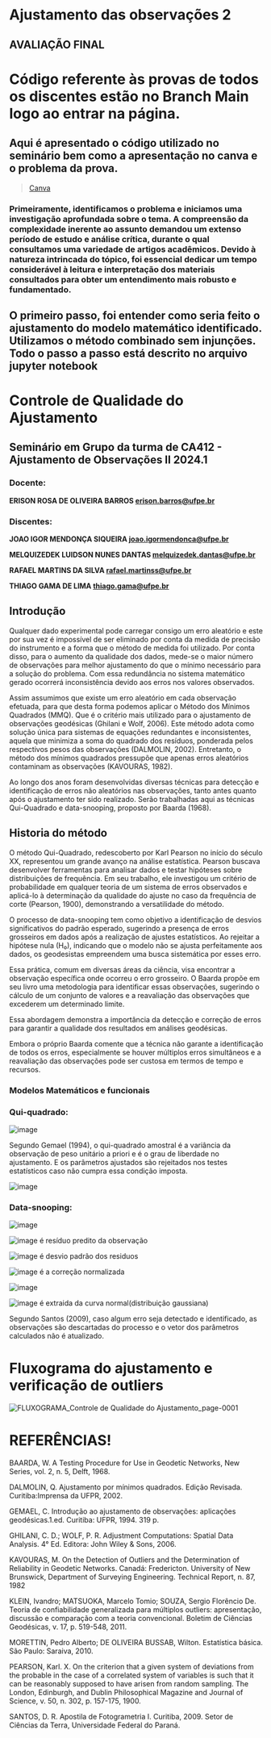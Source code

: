 # Ajustamento das observações 2 

 ## AVALIAÇÃO FINAL
 
# Código referente às provas de todos os discentes estão no **Branch Main** logo ao entrar na página.

## Aqui é apresentado o código utilizado no seminário bem como a apresentação no canva e o problema da prova.
> [Canva](https://www.canva.com/design/DAGQwzlnkvs/IVAdWm3CzfjNWMuFhVwOrA/edit?utm_content=DAGQwzlnkvs&utm_campaign=designshare&utm_medium=link2&utm_source=sharebutton)

### Primeiramente, identificamos o problema e iniciamos uma investigação aprofundada sobre o tema. A compreensão da complexidade inerente ao assunto demandou um extenso período de estudo e análise crítica, durante o qual consultamos uma variedade de artigos acadêmicos. Devido à natureza intrincada do tópico, foi essencial dedicar um tempo considerável à leitura e interpretação dos materiais consultados para obter um entendimento mais robusto e fundamentado.
## O primeiro passo, foi entender como seria feito o ajustamento do modelo matemático identificado. Utilizamos o método combinado sem injunções. Todo o passo a passo está descrito no arquivo jupyter notebook


# Controle de Qualidade do Ajustamento

## Seminário em Grupo da turma de CA412 - Ajustamento de Observações II 2024.1

### Docente:

**ERISON ROSA DE OLIVEIRA BARROS erison.barros@ufpe.br**

### **Discentes:**

**JOAO IGOR MENDONÇA SIQUEIRA joao.igormendonca@ufpe.br**

**MELQUIZEDEK LUIDSON NUNES DANTAS melquizedek.dantas@ufpe.br**

**RAFAEL MARTINS DA SILVA rafael.martinss@ufpe.br**

**THIAGO GAMA DE LIMA thiago.gama@ufpe.br**

## Introdução

Qualquer dado experimental pode carregar consigo um erro aleatório e este por sua vez é impossível de ser eliminado por conta da medida de precisão do instrumento e a forma que o método de medida foi utilizado. Por conta disso, para o aumento da qualidade dos dados, mede-se o maior número de observações para melhor ajustamento do que o mínimo necessário para a solução do problema. Com essa redundância no sistema matemático gerado ocorrerá inconsistência devido aos erros nos valores observados.

Assim assumimos que existe um erro aleatório em cada observação efetuada, para que desta forma podemos aplicar o Método dos Mínimos Quadrados (MMQ). Que é o critério mais utilizado para o ajustamento de observações geodésicas (Ghilani e Wolf, 2006). Este método adota como solução única para sistemas de equações redundantes e inconsistentes, aquela que minimiza a soma do quadrado dos resíduos, ponderada pelos respectivos pesos das observações (DALMOLIN, 2002). Entretanto, o método dos mínimos quadrados pressupõe que apenas erros aleatórios contaminam as observações (KAVOURAS, 1982).

Ao longo dos anos foram desenvolvidas diversas técnicas para detecção e identificação de erros não aleatórios nas observações, tanto antes quanto após o ajustamento ter sido realizado. Serão trabalhadas aqui as técnicas Qui-Quadrado e data-snooping, proposto por Baarda (1968).

## Historia do método

O método Qui-Quadrado, redescoberto por Karl Pearson no início do século XX, representou um grande avanço na análise estatística. Pearson buscava desenvolver ferramentas para analisar dados e testar hipóteses sobre distribuições de frequência. Em seu trabalho, ele investigou um critério de probabilidade em qualquer teoria de um sistema de erros observados e aplicá-lo à determinação da qualidade do ajuste no caso da frequência de corte (Pearson, 1900), demonstrando a versatilidade do método.

O processo de data-snooping tem como objetivo a identificação de desvios significativos do padrão esperado, sugerindo a presença de erros grosseiros em dados após a realização de ajustes estatísticos. Ao rejeitar a hipótese nula (H₀), indicando que o modelo não se ajusta perfeitamente aos dados, os geodesistas empreendem uma busca sistemática por esses erro.

Essa prática, comum em diversas áreas da ciência, visa encontrar a observação específica onde ocorreu o erro grosseiro. O Baarda propõe em seu livro uma metodologia para identificar essas observações, sugerindo o cálculo de um conjunto de valores e a reavaliação das observações que excederem um determinado limite.

Essa abordagem demonstra a importância da detecção e correção de erros para garantir a qualidade dos resultados em análises geodésicas.

Embora o próprio Baarda comente que a técnica não garante a identificação de todos os erros, especialmente se houver múltiplos erros simultâneos e a reavaliação das observações pode ser custosa em termos de tempo e recursos.

### Modelos Matemáticos e funcionais

### Qui-quadrado:

![image](https://github.com/user-attachments/assets/9c859db4-b0c5-4c8f-bbd9-62d44cb87909)
 
Segundo Gemael (1994), o qui-quadrado amostral é a variância da observação de peso unitário a priori e é o grau de liberdade no ajustamento.
E os parâmetros ajustados são rejeitados nos testes estatísticos caso não cumpra essa condição imposta.

![image](https://github.com/user-attachments/assets/13a43d37-6455-4a0e-9007-e266a1f0f3a7)

### Data-snooping:

![image](https://github.com/user-attachments/assets/1524e787-721c-4c32-b1ac-8f51093b0a1c)

 
![image](https://github.com/user-attachments/assets/0aaea263-0221-4a1d-bbc0-d58ba8e6db9c) é resíduo predito da observação

 ![image](https://github.com/user-attachments/assets/e30c9ba5-07b3-4db9-91b2-6e816c7581dc) é desvio padrão dos residuos

 ![image](https://github.com/user-attachments/assets/3b5e11b0-e0a4-4dc2-bdab-4befaa446455) é a correção normalizada

 ![image](https://github.com/user-attachments/assets/a826051d-d4a3-47a3-bf19-a264f329eed2)

 ![image](https://github.com/user-attachments/assets/bb5e9ae6-97d7-4684-8c86-59ea0db74dd6) é extraida da curva normal(distribuição gaussiana)

Segundo Santos (2009), caso algum erro seja detectado e identificado, as observações são descartadas do processo e o vetor dos parâmetros calculados não é atualizado.

# Fluxograma do ajustamento e verificação de outliers

![FLUXOGRAMA_Controle de Qualidade do Ajustamento_page-0001](https://github.com/user-attachments/assets/61a5cbd9-de2d-4a6a-9215-3b5a18fe86d4)




# REFERÊNCIAS!

                   
BAARDA, W. A Testing Procedure for Use in Geodetic Networks, New Series, vol. 2, n. 5, Delft, 1968.

DALMOLIN, Q. Ajustamento por mínimos quadrados. Edição Revisada. Curitiba:Imprensa da UFPR, 2002.

GEMAEL, C. Introdução ao ajustamento de observações: aplicações geodésicas.1.ed. Curitiba: UFPR, 1994. 319 p.

GHILANI, C. D.; WOLF, P. R. Adjustment Computations: Spatial Data Analysis. 4° Ed. Editora: John Wiley & Sons, 2006.

KAVOURAS, M. On the Detection of Outliers and the Determination of Reliability in Geodetic Networks. Canadá: Fredericton. University of New Brunswick, Department of Surveying Engineering. Technical Report, n. 87, 1982

KLEIN, Ivandro; MATSUOKA, Marcelo Tomio; SOUZA, Sergio Florêncio De. Teoria de confiabilidade generalizada para múltiplos outliers: apresentação, discussão e comparação com a teoria convencional. Boletim de Ciências Geodésicas, v. 17, p. 519-548, 2011.

MORETTIN, Pedro Alberto; DE OLIVEIRA BUSSAB, Wilton. Estatística básica. São Paulo: Saraiva, 2010.

PEARSON, Karl. X. On the criterion that a given system of deviations from the probable in the case of a correlated system of variables is such that it can be reasonably supposed to have arisen from random sampling. The London, Edinburgh, and Dublin Philosophical Magazine and Journal of Science, v. 50, n. 302, p. 157-175, 1900.

SANTOS, D. R. Apostila de Fotogrametria I. Curitiba, 2009. Setor de Ciências da Terra, Universidade Federal do Paraná.
